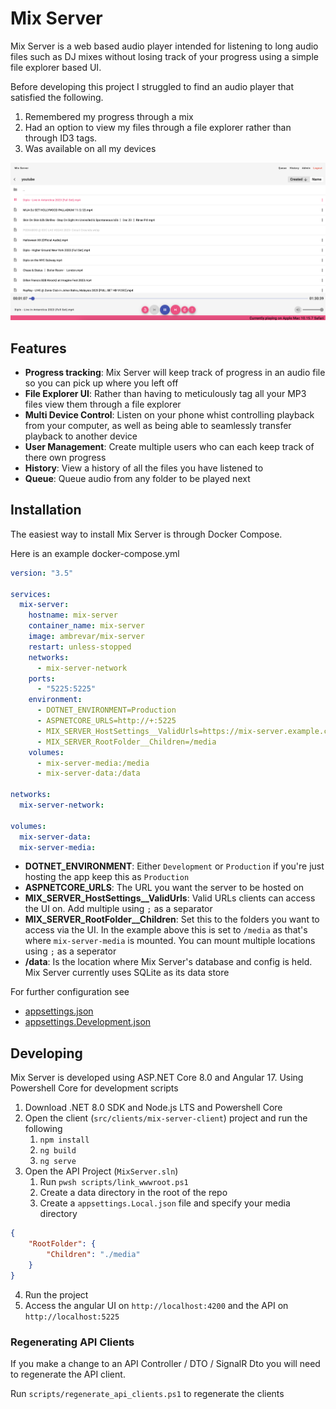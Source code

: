 # Mix Server

Mix Server is a web based audio player intended for listening to long audio files such as DJ mixes without losing track of your progress
using a simple file explorer based UI.

Before developing this project I struggled to find an audio player that satisfied the following.

1. Remembered my progress through a mix
2. Had an option to view my files through a file explorer rather than through ID3 tags.
3. Was available on all my devices

![Mix Server UI](./screenshots/mix-server-ui.png)

## Features

- __Progress tracking__: Mix Server will keep track of progress in an audio file so you can pick up where you left off
- __File Explorer UI__: Rather than having to meticulously tag all your MP3 files view them through a file explorer
- __Multi Device Control__: Listen on your phone whist controlling playback from your computer, as well as being able to seamlessly transfer playback to another device
- __User Management__: Create multiple users who can each keep track of there own progress
- __History__: View a history of all the files you have listened to
- __Queue__: Queue audio from any folder to be played next

## Installation

The easiest way to install Mix Server is through Docker Compose.

Here is an example docker-compose.yml

```yaml
version: "3.5"

services:
  mix-server:
    hostname: mix-server
    container_name: mix-server
    image: ambrevar/mix-server
    restart: unless-stopped
    networks:
      - mix-server-network
    ports:
      - "5225:5225"
    environment:
      - DOTNET_ENVIRONMENT=Production
      - ASPNETCORE_URLS=http://+:5225
      - MIX_SERVER_HostSettings__ValidUrls=https://mix-server.example.com
      - MIX_SERVER_RootFolder__Children=/media
    volumes:
      - mix-server-media:/media
      - mix-server-data:/data

networks:
  mix-server-network:

volumes:
  mix-server-data:
  mix-server-media:
```

- **DOTNET_ENVIRONMENT**: Either `Development` or `Production` if you're just hosting the app keep this as `Production`
- **ASPNETCORE_URLS**: The URL you want the server to be hosted on
- **MIX_SERVER_HostSettings__ValidUrls**: Valid URLs clients can access the UI on. Add multiple using `;` as a separator
- **MIX_SERVER_RootFolder__Children**: Set this to the folders you want to access via the UI. In the example above this is set to `/media` as that's where `mix-server-media` is mounted. You can mount multiple locations using `;` as a seperator
- **/data**: Is the location where Mix Server's database and config is held. Mix Server currently uses SQLite as its data store

For further configuration see 
- [appsettings.json](src/api/MixServer/appsettings.json)
- [appsettings.Development.json](src/api/MixServer/appsettings.Development.json)

## Developing

Mix Server is developed using ASP.NET Core 8.0 and Angular 17. Using Powershell Core for development scripts

1. Download .NET 8.0 SDK and Node.js LTS and Powershell Core
2. Open the client (`src/clients/mix-server-client`) project and run the following
   1. `npm install`
   2. `ng build`
   3. `ng serve`
3. Open the API Project (`MixServer.sln`)
   1. Run `pwsh scripts/link_wwwroot.ps1`
   2. Create a data directory in the root of the repo
   3. Create a `appsettings.Local.json` file and specify your media directory
```json
{
    "RootFolder": {
        "Children": "./media"
    }
}
```
4. Run the project
5. Access the angular UI on `http://localhost:4200` and the API on `http://localhost:5225`

### Regenerating API Clients

If you make a change to an API Controller / DTO / SignalR Dto you will need to regenerate the API client.

Run `scripts/regenerate_api_clients.ps1` to regenerate the clients